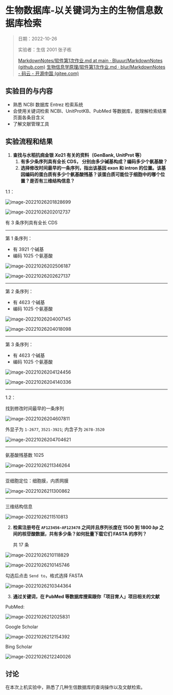 # 生物数据库-以关键词为主的生物信息数据库检索

> 日期：2022-10-26
>
> 实验者：生信 2001 张子栋
>
> [MarkdownNotes/软件第1次作业.md at main · Bluuur/MarkdownNotes (github.com)](https://github.com/Bluuur/MarkdownNotes/blob/main/生物信息学原理/软件第1次作业.md)
> [生物信息学原理/软件第1次作业.md · blur/MarkdownNotes - 码云 - 开源中国 (gitee.com)](https://gitee.com/bluur/MarkdownNotes/blob/main/生物信息学原理/软件第1次作业.md)

## 实验目的与内容

+ 熟悉 NCBI 数据库 Entrez 检索系统
+ 会使用关键词检索 NCBI、UnitProtKB、PubMed 等数据库，能理解检索结果页面各条目含义
+ 了解文献管理工具

## 实验流程和结果

1. **查找与水稻抗病金银 $Xa21$ 有关的资料（GenBank, UnitProt 等）**
   1. **有多少条序列具有全长 CDS， 分别由多少碱基构成？编码多少个氨基酸？**
   2. **选择修改时间最早的一条序列，指出该基因 exon 和 intron 的位置。该基因编码的蛋白质有多少个氨基酸残基？该蛋白质可能位于细胞中的哪个位置？是否有三维结构信息？**

1.1：

![image-20221026201828699](软件第1次作业.assets/image-20221026201828699.png)

![image-20221026202012737](软件第1次作业.assets/image-20221026202012737.png)

有 3 条序列具有全长 CDS

---

第 1 条序列：

+ 有 3921 个碱基
+ 编码 1025 个氨基酸

![image-20221026202506187](软件第1次作业.assets/image-20221026202506187.png)

![image-20221026202627137](软件第1次作业.assets/image-20221026202627137.png)

---

第 2 条序列：

+ 有 4623 个碱基
+ 编码 1025 个氨基酸

![image-20221026204007145](软件第1次作业.assets/image-20221026204007145.png)

![image-20221026204018098](软件第1次作业.assets/image-20221026204018098.png)

---

第 3 条序列：

+ 有 4623 个碱基
+ 编码 1025 个氨基酸

![image-20221026204124456](软件第1次作业.assets/image-20221026204124456.png)

![image-20221026204140336](软件第1次作业.assets/image-20221026204140336.png)

---

1.2：

找到修改时间最早的一条序列

![image-20221026204607811](软件第1次作业.assets/image-20221026204607811.png)

外显子为 `1-2677`, `3521-3921`; 内含子为 `2678-3520`

![image-20221026204704621](软件第1次作业.assets/image-20221026204704621.png)

---

氨基酸残基数 1025

![image-20221026211346264](软件第1次作业.assets/image-20221026211346264.png)

---

亚细胞定位：细胞膜，内质网膜

![image-20221026211300862](软件第1次作业.assets/image-20221026211300862.png)

---

三维结构信息

![image-20221026211510813](软件第1次作业.assets/image-20221026211510813.png)

2. **检索注册号在 `AF123456-AF123478` 之间并且序列长度在 $1500$ 到 $1800\ bp$ 之间的核苷酸数据，共有多少条？如何批量下载它们 FASTA 的序列？**

   共 17 条

![image-20221026210118829](软件第1次作业.assets/image-20221026210118829.png)

![image-20221026210145746](软件第1次作业.assets/image-20221026210145746.png)

勾选后点击 `Send to`，格式选择 FASTA 

![image-20221026210344364](软件第1次作业.assets/image-20221026210344364.png)

3. **通过关键词，在 PubMed 等数据库搜索跟你「项目育人」项目相关的文献**

PubMed:

![image-20221026212025831](软件第1次作业.assets/image-20221026212025831.png)

Google Scholar

![image-20221026212154392](软件第1次作业.assets/image-20221026212154392.png)

Bing Scholar

![image-20221026212240026](软件第1次作业.assets/image-20221026212240026.png)

## 讨论

在本次上机实验中，熟悉了几种生信数据库的查询操作以及文献检索。